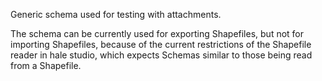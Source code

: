 Generic schema used for testing with attachments.

The schema can be currently used for exporting Shapefiles, but not for importing Shapefiles, because of the current restrictions of the Shapefile reader in hale studio, which expects Schemas similar to those being read from a Shapefile.
